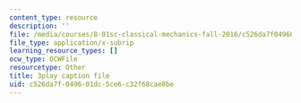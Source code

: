 ```yaml
---
content_type: resource
description: ''
file: /media/courses/8-01sc-classical-mechanics-fall-2016/c526da7f049601dc5ce6c32f68cae8be_n1cXiw3s72k.srt
file_type: application/x-subrip
learning_resource_types: []
ocw_type: OCWFile
resourcetype: Other
title: 3play caption file
uid: c526da7f-0496-01dc-5ce6-c32f68cae8be
---
```


